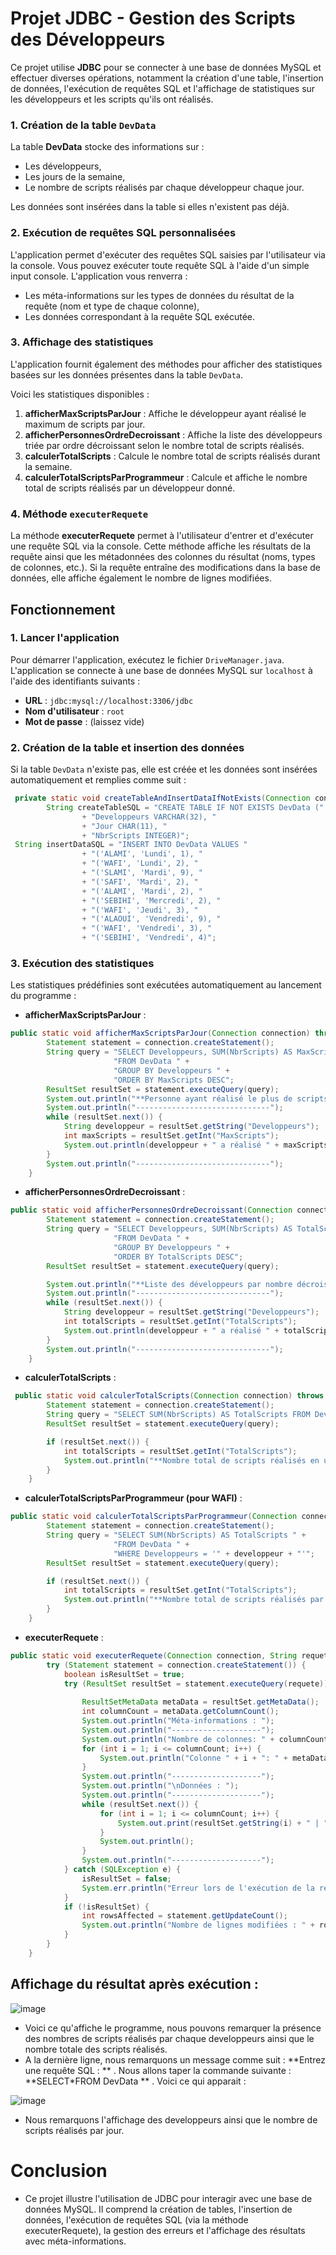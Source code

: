 # Projet JDBC - Gestion des Scripts des Développeurs

Ce projet utilise **JDBC** pour se connecter à une base de données MySQL et effectuer diverses opérations, notamment la création d'une table, l'insertion de données, l'exécution de requêtes SQL et l'affichage de statistiques sur les développeurs et les scripts qu'ils ont réalisés.

### **1. Création de la table `DevData`**

La table **DevData** stocke des informations sur :
- Les développeurs,
- Les jours de la semaine,
- Le nombre de scripts réalisés par chaque développeur chaque jour.

Les données sont insérées dans la table si elles n'existent pas déjà.

### **2. Exécution de requêtes SQL personnalisées**

L'application permet d'exécuter des requêtes SQL saisies par l'utilisateur via la console. Vous pouvez exécuter toute requête SQL à l'aide d'un simple input console. L'application vous renverra :
- Les méta-informations sur les types de données du résultat de la requête (nom et type de chaque colonne),
- Les données correspondant à la requête SQL exécutée.

### **3. Affichage des statistiques**

L'application fournit également des méthodes pour afficher des statistiques basées sur les données présentes dans la table `DevData`.

Voici les statistiques disponibles :

1. **afficherMaxScriptsParJour** : Affiche le développeur ayant réalisé le maximum de scripts par jour.
2. **afficherPersonnesOrdreDecroissant** : Affiche la liste des développeurs triée par ordre décroissant selon le nombre total de scripts réalisés.
3. **calculerTotalScripts** : Calcule le nombre total de scripts réalisés durant la semaine.
4. **calculerTotalScriptsParProgrammeur** : Calcule et affiche le nombre total de scripts réalisés par un développeur donné.

### 4. Méthode `executerRequete`
La méthode **executerRequete** permet à l'utilisateur d'entrer et d'exécuter une requête SQL via la console. Cette méthode affiche les résultats de la requête ainsi que les métadonnées des colonnes du résultat (noms, types de colonnes, etc.). Si la requête entraîne des modifications dans la base de données, elle affiche également le nombre de lignes modifiées.

## Fonctionnement
### 1. Lancer l'application
Pour démarrer l'application, exécutez le fichier `DriveManager.java`. L'application se connecte à une base de données MySQL sur `localhost` à l'aide des identifiants suivants :
- **URL** : `jdbc:mysql://localhost:3306/jdbc`
- **Nom d'utilisateur** : `root`
- **Mot de passe** : (laissez vide)
### 2. Création de la table et insertion des données
Si la table `DevData` n'existe pas, elle est créée et les données sont insérées automatiquement et remplies comme suit :

```java
 private static void createTableAndInsertDataIfNotExists(Connection connection) {
        String createTableSQL = "CREATE TABLE IF NOT EXISTS DevData ("
                + "Developpeurs VARCHAR(32), "
                + "Jour CHAR(11), "
                + "NbrScripts INTEGER)";
 String insertDataSQL = "INSERT INTO DevData VALUES "
                + "('ALAMI', 'Lundi', 1), "
                + "('WAFI', 'Lundi', 2), "
                + "('SLAMI', 'Mardi', 9), "
                + "('SAFI', 'Mardi', 2), "
                + "('ALAMI', 'Mardi', 2), "
                + "('SEBIHI', 'Mercredi', 2), "
                + "('WAFI', 'Jeudi', 3), "
                + "('ALAOUI', 'Vendredi', 9), "
                + "('WAFI', 'Vendredi', 3), "
                + "('SEBIHI', 'Vendredi', 4)";
```
### 3. Exécution des statistiques
Les statistiques prédéfinies sont exécutées automatiquement au lancement du programme :

- **afficherMaxScriptsParJour** : 
```java
public static void afficherMaxScriptsParJour(Connection connection) throws SQLException {
        Statement statement = connection.createStatement();
        String query = "SELECT Developpeurs, SUM(NbrScripts) AS MaxScripts " +
                       "FROM DevData " +
                       "GROUP BY Developpeurs " + 
                       "ORDER BY MaxScripts DESC";
        ResultSet resultSet = statement.executeQuery(query);
        System.out.println("**Personne ayant réalisé le plus de scripts par jour :**");
        System.out.println("------------------------------");
        while (resultSet.next()) {
            String developpeur = resultSet.getString("Developpeurs");
            int maxScripts = resultSet.getInt("MaxScripts");
            System.out.println(developpeur + " a réalisé " + maxScripts + " scripts au total."); 
        }
        System.out.println("------------------------------");
    }

```

- **afficherPersonnesOrdreDecroissant** : 
```java
public static void afficherPersonnesOrdreDecroissant(Connection connection) throws SQLException {
        Statement statement = connection.createStatement();
        String query = "SELECT Developpeurs, SUM(NbrScripts) AS TotalScripts " +
                       "FROM DevData " +
                       "GROUP BY Developpeurs " +
                       "ORDER BY TotalScripts DESC";
        ResultSet resultSet = statement.executeQuery(query);

        System.out.println("**Liste des développeurs par nombre décroissant de scripts :**");
        System.out.println("------------------------------");
        while (resultSet.next()) {
            String developpeur = resultSet.getString("Developpeurs");
            int totalScripts = resultSet.getInt("TotalScripts");
            System.out.println(developpeur + " a réalisé " + totalScripts + " scripts au total.");
        }
        System.out.println("------------------------------");
    }
```
- **calculerTotalScripts** : 
```java
 public static void calculerTotalScripts(Connection connection) throws SQLException {
        Statement statement = connection.createStatement();
        String query = "SELECT SUM(NbrScripts) AS TotalScripts FROM DevData";
        ResultSet resultSet = statement.executeQuery(query);

        if (resultSet.next()) {
            int totalScripts = resultSet.getInt("TotalScripts");
            System.out.println("**Nombre total de scripts réalisés en une semaine : " + totalScripts);
        }
    }
```
- **calculerTotalScriptsParProgrammeur (pour WAFI)** :
```java
public static void calculerTotalScriptsParProgrammeur(Connection connection, String developpeur) throws SQLException {
        Statement statement = connection.createStatement();
        String query = "SELECT SUM(NbrScripts) AS TotalScripts " +
                       "FROM DevData " +
                       "WHERE Developpeurs = '" + developpeur + "'";
        ResultSet resultSet = statement.executeQuery(query);

        if (resultSet.next()) {
            int totalScripts = resultSet.getInt("TotalScripts");
            System.out.println("**Nombre total de scripts réalisés par " + developpeur + " : " + totalScripts);
        }
    }
```
- **executerRequete** :
```java
public static void executerRequete(Connection connection, String requete) throws SQLException {
        try (Statement statement = connection.createStatement()) {
            boolean isResultSet = true; 
            try (ResultSet resultSet = statement.executeQuery(requete)) {
              
                ResultSetMetaData metaData = resultSet.getMetaData();
                int columnCount = metaData.getColumnCount();
                System.out.println("Méta-informations : ");
                System.out.println("--------------------");
                System.out.println("Nombre de colonnes: " + columnCount);
                for (int i = 1; i <= columnCount; i++) {
                    System.out.println("Colonne " + i + ": " + metaData.getColumnName(i) + " (" + metaData.getColumnTypeName(i) + ")");
                }
                System.out.println("--------------------");
                System.out.println("\nDonnées : ");
                System.out.println("--------------------");
                while (resultSet.next()) {
                    for (int i = 1; i <= columnCount; i++) {
                        System.out.print(resultSet.getString(i) + " | ");
                    }
                    System.out.println();
                }
                System.out.println("--------------------");
            } catch (SQLException e) {
                isResultSet = false;
                System.err.println("Erreur lors de l'exécution de la requête : " + e.getMessage());
            }
            if (!isResultSet) {
                int rowsAffected = statement.getUpdateCount();
                System.out.println("Nombre de lignes modifiées : " + rowsAffected);
            }
        }
    }
```
## Affichage du résultat après exécution : 
![image](https://github.com/user-attachments/assets/9a6d1854-f9af-4be0-b6e8-c8f2a153de37)
- Voici ce qu'affiche le programme, nous pouvons remarquer la présence des nombres de scripts réalisés par chaque developpeurs ainsi que le nombre totale des scripts réalisés.
- A la dernière ligne, nous remarquons un message comme suit : **Entrez une requête SQL : ** . Nous allons taper la commande suivante : **SELECT*FROM DevData ** . Voici ce qui apparait :

![image](https://github.com/user-attachments/assets/6b7b0cd9-f19c-4816-ab22-5673364dc753)

- Nous remarquons l'affichage des developpeurs ainsi que le nombre de scripts réalisés par jour.

# Conclusion
- Ce projet illustre l'utilisation de JDBC pour interagir avec une base de données MySQL. Il comprend la création de tables, l'insertion de données, l'exécution de requêtes SQL (via la méthode executerRequete), la gestion des erreurs et l'affichage des résultats avec méta-informations.






